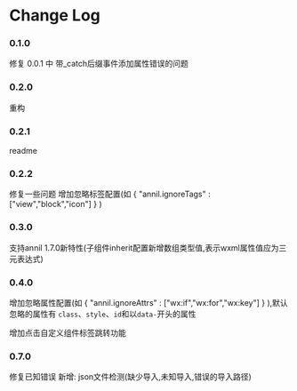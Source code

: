 # Change Log

### 0.1.0

修复 0.0.1 中 带_catch后缀事件添加属性错误的问题

### 0.2.0

重构

### 0.2.1

readme 

### 0.2.2

修复一些问题
增加忽略标签配置(如 { "annil.ignoreTags" : ["view","block","icon"] } ) 

### 0.3.0

支持annil 1.7.0新特性(子组件inherit配置新增数组类型值,表示wxml属性值应为三元表达式)

### 0.4.0

增加忽略属性配置(如 { "annil.ignoreAttrs" : ["wx:if","wx:for","wx:key"] } ),默认忽略的属性有 `class`、`style`、`id`和以`data-`开头的属性

增加点击自定义组件标签跳转功能
### 0.7.0
修复已知错误
新增: json文件检测(缺少导入,未知导入,错误的导入路径)
